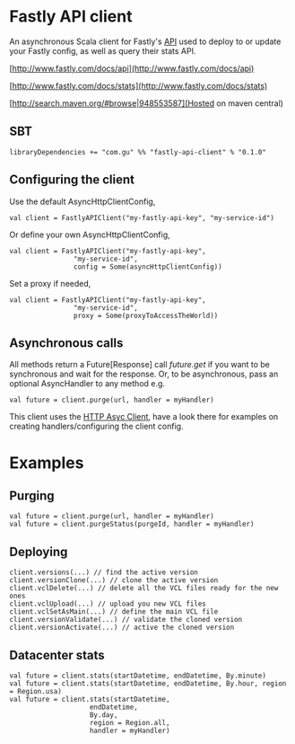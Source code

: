 Fastly API client
=================

An asynchronous Scala client for Fastly's [API](http://www.fastly.com/docs/api) used to deploy to or update your Fastly config, as well as query their stats API.

[http://www.fastly.com/docs/api](http://www.fastly.com/docs/api)

[http://www.fastly.com/docs/stats](http://www.fastly.com/docs/stats)

[http://search.maven.org/#browse|948553587](Hosted on maven central)

SBT
---

    libraryDependencies += "com.gu" %% "fastly-api-client" % "0.1.0"


Configuring the client
----------------------

Use the default AsyncHttpClientConfig,

    val client = FastlyAPIClient("my-fastly-api-key", "my-service-id")

Or define your own AsyncHttpClientConfig,

    val client = FastlyAPIClient("my-fastly-api-key",
                    "my-service-id",
                    config = Some(asyncHttpClientConfig))

Set a proxy if needed,

    val client = FastlyAPIClient("my-fastly-api-key",
                    "my-service-id",
                    proxy = Some(proxyToAccessTheWorld))

Asynchronous calls
------------------

All methods return a Future[Response] call *future.get* if you want to be synchronous and wait for the response.
Or, to be asynchronous, pass an optional AsyncHandler to any method e.g.

    val future = client.purge(url, handler = myHandler)

This client uses the [HTTP Asyc Client](https://github.com/AsyncHttpClient/async-http-client), have a look there for examples on creating handlers/configuring the client config.

Examples
========

Purging
-------
    val future = client.purge(url, handler = myHandler)
    val future = client.purgeStatus(purgeId, handler = myHandler)

Deploying
---------

    client.versions(...) // find the active version
    client.versionClone(...) // clone the active version
    client.vclDelete(...) // delete all the VCL files ready for the new ones
    client.vclUpload(...) // upload you new VCL files
    client.vclSetAsMain(...) // define the main VCL file
    client.versionValidate(...) // validate the cloned version
    client.versionActivate(...) // active the cloned version

Datacenter stats
----------------
    val future = client.stats(startDatetime, endDatetime, By.minute)
    val future = client.stats(startDatetime, endDatetime, By.hour, region = Region.usa)
    val future = client.stats(startDatetime,
                        endDatetime,
                        By.day,
                        region = Region.all,
                        handler = myHandler)
